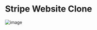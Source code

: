 # Stripe Website Clone
![image](https://user-images.githubusercontent.com/61703808/170121047-12cf6bec-7149-4187-85ec-34d9d3411922.png)

